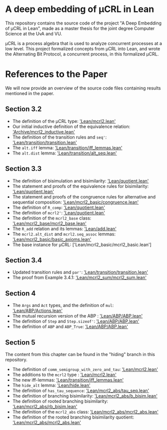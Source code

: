 # A deep embedding of μCRL in Lean
This repository contains the source code of the project "A Deep Embedding of μCRL in Lean", made as a master thesis for the joint degree Computer Science at the UvA and VU.

μCRL is a process algebra that is used to analyze concurrent processes at a low level. This project formalized concepts from μCRL into Lean, and wrote the Alternating Bit Protocol, a concurrent process, in this formalized μCRL.

# References to the Paper
We will now provide an overview of the source code files containing results mentioned in the paper.

## Section 3.2

* The definition of the μCRL type: ['Lean/mcrl2.lean'](Lean/mcrl2.lean)
* Our initial inductive definition of the equivalence relation: ['Archive/mcrl2_inductive.lean'](Archive/mcrl2_inductive.lean)
* The definition of the transition rules and `seq'`: ['Lean/transition/transition.lean'](Lean/transition/transition.lean)
* The `alt.iff` lemma: ['Lean/transition/iff_lemmas.lean'](Lean/transition/iff_lemmas.lean)
* The `alt.dist` lemma: ['Lean/transition/alt_seq.lean'](Lean/transition/alt_seq.lean)

## Section 3.3

* The definition of bisimulation and bisimilarity: ['Lean/quotient.lean'](Lean/quotient.lean)
* The statement and proofs of the equivalence rules for bisimilarity: ['Lean/quotient.lean'](Lean/quotient.lean)
* The statement and proofs of the congruence rules for alternative and sequential composition: ['Lean/mcrl2_basic/congruence.lean'](Lean/mcrl2_basic/congruence.lean)
* The definition of `R_comp`: ['Lean/quotient.lean'](Lean/quotient.lean)
* The definition of `mcrl2'`: ['Lean/quotient.lean'](Lean/quotient.lean)
* The definition of the `mcrl2_base` class: ['Lean/mcrl2_base/mcrl2_base.lean'](Lean/mcrl2_base/mcrl2_base.lean)
* The `R_add` relation and its lemmas: ['Lean/add.lean'](Lean/add.lean)
* The `mcrl2.alt_dist` and `mcrl2.seq_assoc` lemmas: ['Lean/mcrl2_basic/basic_axioms.lean'](Lean/mcrl2_basic/basic_axioms.lean)
* The base instance for μCRL: ['Lean/mcrl2_basic/mcrl2_basic.lean']

## Section 3.4

* Updated transition rules and `par'`: ['Lean/transition/transition.lean'](Lean/transition/transition.lean)
* The proof from Example 3.4.1: ['Lean/mcrl2_sum/mcrl2_sum.lean'](Lean/mcrl2_sum/mcrl2_sum.lean)

## Section 4

* The `Args` and `Act` types, and the definition of `mul`: ['Lean/ABP/Actions.lean'](Lean/ABP/Actions.lean)
* The mutual recursion version of the ABP : ['Lean/ABP/ABP.lean'](Lean/ABP/ABP.lean)
* The definition of `Step` and `Step.sizeof'`: ['Lean/ABP/ABP.lean'](Lean/ABP/ABP.lean)
* The definition of `ABP` and `ABP_True`: ['Lean/ABP/ABP.lean'](Lean/ABP/ABP.lean)

## Section 5

The content from this chapter can be found in the "hiding" branch in this repository.

* The definition of `comm_semigroup_with_zero_and_tau`: ['Lean/mcrl2.lean'](Lean/mcrl2.lean)
* The additions to the `mcrl2` type : ['Lean/mcrl2.lean'](Lean/mcrl2.lean)
* The new iff-lemmas: ['Lean/transition/iff_lemmas.lean'](Lean/transition/iff_lemmas.lean)
* The `hide_alt` lemma: ['Lean/hide.lean'](Lean/hide.lean)
* The definition of `has_tau_sequence`: ['Lean/mcrl2_abs/tau_seq.lean'](Lean/mcrl2_abs/tau_seq.lean)
* The definition of branching bisimilarity: ['Lean/mcrl2_abs/b_bisim.lean'](Lean/mcrl2_abs/b_bisim.lean)
* The definition of rooted branching bisimilarity: ['Lean/mcrl2_abs/rb_bisim.lean'](Lean/mcrl2_abs/rb_bisim.lean)
* The definition of the `mcrl2_abs` class: ['Lean/mcrl2_abs/mcrl2_abs.lean'](Lean/mcrl2_abs/mcrl2_abs.lean)
* The definition of the rooted branching bisimilarity quotient: ['Lean/mcrl2_abs/mcrl2_abs.lean'](Lean/mcrl2_abs/mcrl2_abs.lean)
